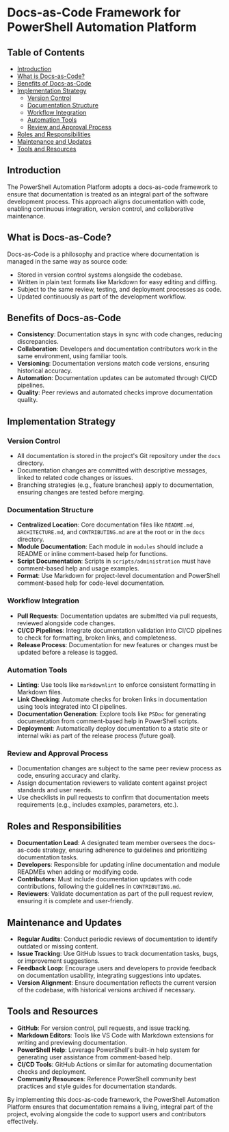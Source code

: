 # Docs-as-Code Framework for PowerShell Automation Platform

## Table of Contents
- [Introduction](#introduction)
- [What is Docs-as-Code?](#what-is-docs-as-code)
- [Benefits of Docs-as-Code](#benefits-of-docs-as-code)
- [Implementation Strategy](#implementation-strategy)
  - [Version Control](#version-control)
  - [Documentation Structure](#documentation-structure)
  - [Workflow Integration](#workflow-integration)
  - [Automation Tools](#automation-tools)
  - [Review and Approval Process](#review-and-approval-process)
- [Roles and Responsibilities](#roles-and-responsibilities)
- [Maintenance and Updates](#maintenance-and-updates)
- [Tools and Resources](#tools-and-resources)

## Introduction
The PowerShell Automation Platform adopts a docs-as-code framework to ensure that documentation is treated as an integral part of the software development process. This approach aligns documentation with code, enabling continuous integration, version control, and collaborative maintenance.

## What is Docs-as-Code?
Docs-as-Code is a philosophy and practice where documentation is managed in the same way as source code:
- Stored in version control systems alongside the codebase.
- Written in plain text formats like Markdown for easy editing and diffing.
- Subject to the same review, testing, and deployment processes as code.
- Updated continuously as part of the development workflow.

## Benefits of Docs-as-Code
- **Consistency**: Documentation stays in sync with code changes, reducing discrepancies.
- **Collaboration**: Developers and documentation contributors work in the same environment, using familiar tools.
- **Versioning**: Documentation versions match code versions, ensuring historical accuracy.
- **Automation**: Documentation updates can be automated through CI/CD pipelines.
- **Quality**: Peer reviews and automated checks improve documentation quality.

## Implementation Strategy
### Version Control
- All documentation is stored in the project's Git repository under the `docs` directory.
- Documentation changes are committed with descriptive messages, linked to related code changes or issues.
- Branching strategies (e.g., feature branches) apply to documentation, ensuring changes are tested before merging.

### Documentation Structure
- **Centralized Location**: Core documentation files like `README.md`, `ARCHITECTURE.md`, and `CONTRIBUTING.md` are at the root or in the `docs` directory.
- **Module Documentation**: Each module in `modules` should include a README or inline comment-based help for functions.
- **Script Documentation**: Scripts in `scripts/administration` must have comment-based help and usage examples.
- **Format**: Use Markdown for project-level documentation and PowerShell comment-based help for code-level documentation.

### Workflow Integration
- **Pull Requests**: Documentation updates are submitted via pull requests, reviewed alongside code changes.
- **CI/CD Pipelines**: Integrate documentation validation into CI/CD pipelines to check for formatting, broken links, and completeness.
- **Release Process**: Documentation for new features or changes must be updated before a release is tagged.

### Automation Tools
- **Linting**: Use tools like `markdownlint` to enforce consistent formatting in Markdown files.
- **Link Checking**: Automate checks for broken links in documentation using tools integrated into CI pipelines.
- **Documentation Generation**: Explore tools like `PSDoc` for generating documentation from comment-based help in PowerShell scripts.
- **Deployment**: Automatically deploy documentation to a static site or internal wiki as part of the release process (future goal).

### Review and Approval Process
- Documentation changes are subject to the same peer review process as code, ensuring accuracy and clarity.
- Assign documentation reviewers to validate content against project standards and user needs.
- Use checklists in pull requests to confirm that documentation meets requirements (e.g., includes examples, parameters, etc.).

## Roles and Responsibilities
- **Documentation Lead**: A designated team member oversees the docs-as-code strategy, ensuring adherence to guidelines and prioritizing documentation tasks.
- **Developers**: Responsible for updating inline documentation and module READMEs when adding or modifying code.
- **Contributors**: Must include documentation updates with code contributions, following the guidelines in `CONTRIBUTING.md`.
- **Reviewers**: Validate documentation as part of the pull request review, ensuring it is complete and user-friendly.

## Maintenance and Updates
- **Regular Audits**: Conduct periodic reviews of documentation to identify outdated or missing content.
- **Issue Tracking**: Use GitHub Issues to track documentation tasks, bugs, or improvement suggestions.
- **Feedback Loop**: Encourage users and developers to provide feedback on documentation usability, integrating suggestions into updates.
- **Version Alignment**: Ensure documentation reflects the current version of the codebase, with historical versions archived if necessary.

## Tools and Resources
- **GitHub**: For version control, pull requests, and issue tracking.
- **Markdown Editors**: Tools like VS Code with Markdown extensions for writing and previewing documentation.
- **PowerShell Help**: Leverage PowerShell's built-in help system for generating user assistance from comment-based help.
- **CI/CD Tools**: GitHub Actions or similar for automating documentation checks and deployment.
- **Community Resources**: Reference PowerShell community best practices and style guides for documentation standards.

By implementing this docs-as-code framework, the PowerShell Automation Platform ensures that documentation remains a living, integral part of the project, evolving alongside the code to support users and contributors effectively.
